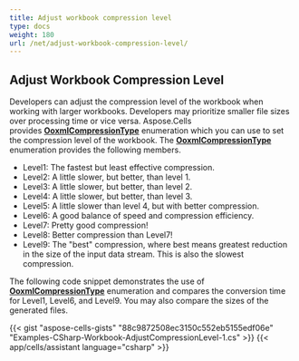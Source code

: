```yaml
---
title: Adjust workbook compression level
type: docs
weight: 180
url: /net/adjust-workbook-compression-level/
---
```


## **Adjust Workbook Compression Level**

Developers can adjust the compression level of the workbook when working with larger workbooks. Developers may prioritize smaller file sizes over processing time or vice versa. Aspose.Cells provides [**OoxmlCompressionType**](https://reference.aspose.com/cells/net/aspose.cells/ooxmlcompressiontype) enumeration which you can use to set the compression level of the workbook. The [**OoxmlCompressionType**](https://reference.aspose.com/cells/net/aspose.cells/ooxmlcompressiontype) enumeration provides the following members.

- Level1: The fastest but least effective compression.
- Level2: A little slower, but better, than level 1.
- Level3: A little slower, but better, than level 2.
- Level4: A little slower, but better, than level 3.
- Level5: A little slower than level 4, but with better compression.
- Level6: A good balance of speed and compression efficiency.
- Level7: Pretty good compression!
- Level8: Better compression than Level7!
- Level9: The "best" compression, where best means greatest reduction in the size of the input data stream. This is also the slowest compression.

The following code snippet demonstrates the use of [**OoxmlCompressionType**](https://reference.aspose.com/cells/net/aspose.cells/ooxmlcompressiontype) enumeration and compares the conversion time for Level1, Level6, and Level9. You may also compare the sizes of the generated files.

{{< gist "aspose-cells-gists" "88c9872508ec3150c552eb5155edf06e" "Examples-CSharp-Workbook-AdjustCompressionLevel-1.cs" >}}
{{< app/cells/assistant language="csharp" >}}